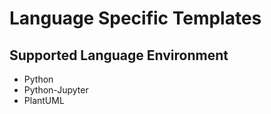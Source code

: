 # Language Specific Templates

## Supported Language Environment

- Python
- Python-Jupyter
- PlantUML
